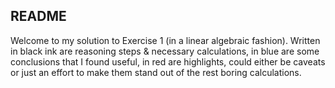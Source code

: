 ## README
Welcome to my solution to Exercise 1 (in a linear algebraic fashion). Written in black ink are reasoning steps & necessary calculations, in blue are some conclusions that I found useful, in red are highlights, could either be caveats or just an effort to make them stand out of the rest boring calculations.

